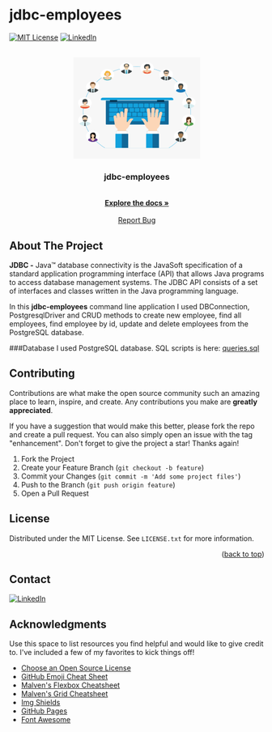 # jdbc-employees
<div id="top"></div>

[![MIT License][license-shield]][license-url]
[![LinkedIn][linkedin-shield]][linkedin-url]

<!-- PROJECT LOGO -->
<br />
<div align="center">
  <a href="https://github.com/magsadn/jdbc-employees">
    <img src= "logo.png" width="250" height="200">
  </a>

<h3 align="center">jdbc-employees</h3>

  <p align="center">
    <br />
    <a href="https://github.com/magsadn/jdbc-employees"><strong>Explore the docs »</strong></a>
    <br />
    <br />
    <a href="https://github.com/magsadn/jdbc-employees/issues">Report Bug</a>
  </p>
</div>

<!-- ABOUT THE PROJECT -->
## About The Project

**JDBC -**
Java™ database connectivity is the JavaSoft specification of a standard application programming interface (API) that allows Java programs to access database management systems. The JDBC API consists of a set of interfaces and classes written in the Java programming language.

In this **jdbc-employees** command line application I used DBConnection, PostgresqlDriver and CRUD methods to create new employee, find all employees, find employee by id, update and delete employees from the PostgreSQL database.

###Database
I used PostgreSQL database.
SQL scripts is here: [queries.sql]


<!-- CONTRIBUTING -->
## Contributing

Contributions are what make the open source community such an amazing place to learn, inspire, and create. Any contributions you make are **greatly appreciated**.

If you have a suggestion that would make this better, please fork the repo and create a pull request. You can also simply open an issue with the tag "enhancement".
Don't forget to give the project a star! Thanks again!

1. Fork the Project
2. Create your Feature Branch (`git checkout -b feature`)
3. Commit your Changes (`git commit -m 'Add some project files'`)
4. Push to the Branch (`git push origin feature`)
5. Open a Pull Request

<!-- LICENSE -->
## License

Distributed under the MIT License. See `LICENSE.txt` for more information.

<p align="right">(<a href="#top">back to top</a>)</p>

<!-- CONTACT -->
## Contact

[![LinkedIn][linkedin-shield]][linkedin-url]

<!-- ACKNOWLEDGMENTS -->
## Acknowledgments

Use this space to list resources you find helpful and would like to give credit to. I've included a few of my favorites to kick things off!

* [Choose an Open Source License](https://choosealicense.com)
* [GitHub Emoji Cheat Sheet](https://www.webpagefx.com/tools/emoji-cheat-sheet)
* [Malven's Flexbox Cheatsheet](https://flexbox.malven.co/)
* [Malven's Grid Cheatsheet](https://grid.malven.co/)
* [Img Shields](https://shields.io)
* [GitHub Pages](https://pages.github.com)
* [Font Awesome](https://fontawesome.com)


<!-- MARKDOWN LINKS & IMAGES -->
<!-- https://www.markdownguide.org/basic-syntax/#reference-style-links -->
[issues-shield]: https://img.shields.io/github/issues/magsadn/jdbc-employees?style=for-the-badge
[issues-url]: https://github.com/magsadn/jdbc-employees/issues
[license-shield]: https://img.shields.io/github/license/magsadn/jdbc-employees?label=license&style=for-the-badge
[license-url]: https://github.com/magsadn/jdbc-employees/blob/main/LICENSE.txt
[linkedin-shield]: https://img.shields.io/badge/-LinkedIn-black.svg?style=for-the-badge&logo=linkedin&colorB=249
[linkedin-url]: https://www.linkedin.com/in/magsad/
[queries.sql]: https://github.com/magsadn/jdbc-employees/blob/main/queries.sql
